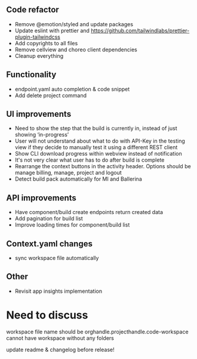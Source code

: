 ## Code refactor
- Remove @emotion/styled and update packages
- Update eslint with prettier and https://github.com/tailwindlabs/prettier-plugin-tailwindcss
- Add copyrights to all files
- Remove cellview and choreo client dependencies
- Cleanup everything

## Functionality
- endpoint.yaml auto completion & code snippet
- Add delete project command

## UI improvements
- Need to show the step that the build is currently in, instead of just showing ‘in-progress’
- User will not understand about what to do with API-Key in the testing view if they decide to manually test it using a different REST client
- Show CLI download progress within webview instead of notification
- It's not very clear what user has to do after build is complete
- Rearrange the context buttons in the activity header. Options should be manage billing, manage, project and logout
- Detect build pack automatically for MI and Ballerina

## API improvements
- Have component/build create endpoints return created data
- Add pagination for build list
- Improve loading times for component/build list

## Context.yaml changes
- sync workspace file automatically

## Other
- Revisit app insights implementation

# Need to discuss
workspace file name should be orghandle.projecthandle.code-workspace
cannot have workspace without any folders

update readme & changelog before release!

